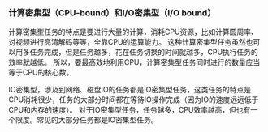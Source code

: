 ### 计算密集型（CPU-bound）和I/O密集型（I/O bound）

计算密集型任务的特点是要进行大量的计算，消耗CPU资源，比如计算圆周率、对视频进行高清解码等等，全靠CPU的运算能力。
这种计算密集型任务虽然也可以用多任务完成，但是任务越多，花在任务切换的时间就越多，CPU执行任务的效率就越低。
所以，要最高效地利用CPU，计算密集型任务同时进行的数量应当等于CPU的核心数。

IO密集型，涉及到网络、磁盘IO的任务都是IO密集型任务，这类任务的特点是CPU消耗很少，任务的大部分时间都在等待IO操作完成（因为IO的速度远远低于CPU和内存的速度）。
对于IO密集型任务，任务越多，CPU效率越高，但也有一个限度。常见的大部分任务都是IO密集型任务。